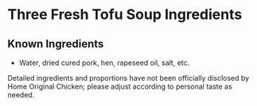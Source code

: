 # Three Fresh Tofu Soup Ingredients

## Known Ingredients
- Water, dried cured pork, hen, rapeseed oil, salt, etc.

Detailed ingredients and proportions have not been officially disclosed by Home Original Chicken; please adjust according to personal taste as needed.